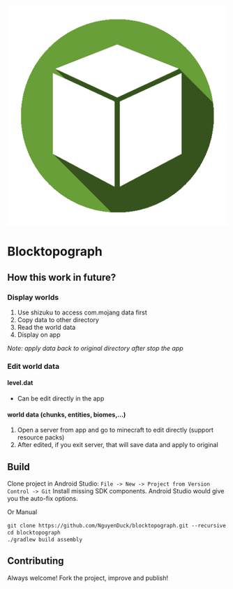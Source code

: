 ![Blocktopograph](./app/src/main/assets/icon.png)
# Blocktopograph

## How this work in future?

### Display worlds
1. Use shizuku to access com.mojang data first
2. Copy data to other directory
3. Read the world data
4. Display on app

*Note: apply data back to original directory after stop the app*

### Edit world data
#### level.dat
- Can be edit directly in the app
#### world data (chunks, entities, biomes,...)
1. Open a server from app and go to minecraft to edit directly (support resource packs)
2. After edited, if you exit server, that will save data and apply to original

## Build

Clone project in Android Studio: `File -> New -> Project from Version Control -> Git`
Install missing SDK components. Android Studio would give you the auto-fix options.

Or Manual

```shell
git clone https://github.com/NguyenDuck/blocktopograph.git --recursive
cd blocktopograph
./gradlew build assembly
```

## Contributing

Always welcome! Fork the project, improve and publish!